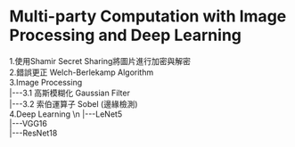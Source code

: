 # Multi-party Computation with Image Processing and Deep Learning
1.使用Shamir Secret Sharing將圖片進行加密與解密\
2.錯誤更正 Welch-Berlekamp Algorithm\
3.Image Processing\
|---3.1 高斯模糊化 Gaussian Filter\
|---3.2 索伯運算子 Sobel (邊緣檢測)\
4.Deep Learning \n 
|---LeNet5\
|---VGG16\
|---ResNet18
